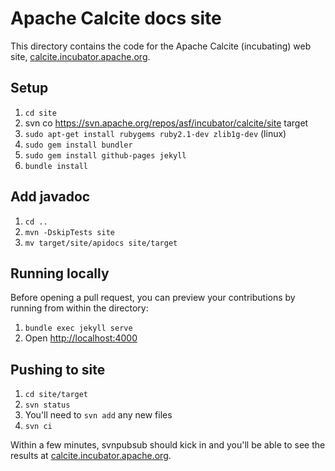 # Apache Calcite docs site

This directory contains the code for the Apache Calcite (incubating) web site,
[calcite.incubator.apache.org](https://calcite.incubator.apache.org/).

## Setup

1. `cd site`
2. svn co https://svn.apache.org/repos/asf/incubator/calcite/site target
3. `sudo apt-get install rubygems ruby2.1-dev zlib1g-dev` (linux)
4. `sudo gem install bundler`
5. `sudo gem install github-pages jekyll`
6. `bundle install`

## Add javadoc

1. `cd ..`
2. `mvn -DskipTests site`
3. `mv target/site/apidocs site/target`

## Running locally

Before opening a pull request, you can preview your contributions by
running from within the directory:

1. `bundle exec jekyll serve`
2. Open [http://localhost:4000](http://localhost:4000)

## Pushing to site

1. `cd site/target`
2. `svn status`
3. You'll need to `svn add` any new files
4. `svn ci`

Within a few minutes, svnpubsub should kick in and you'll be able to
see the results at
[calcite.incubator.apache.org](https://calcite.incubator.apache.org/).